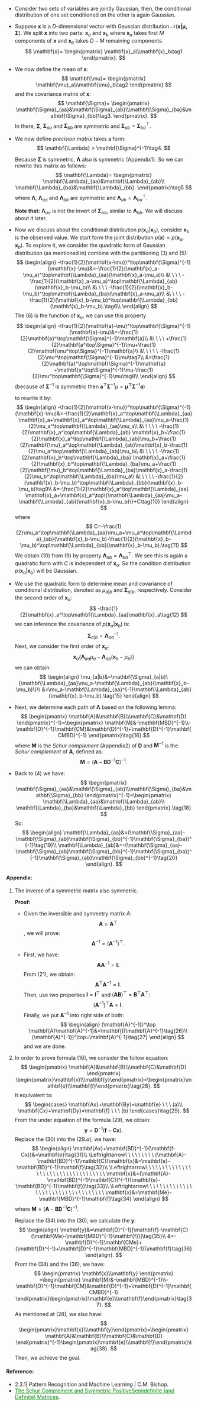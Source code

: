 * Consider two sets of variables are jointly Gaussian, then, the conditional distribution of one set conditioned on the other is again Gaussian.

* Suppose $\mathbf{x}$ is a $D$-dimensional vector with Gaussian distribution $\mathcal{N(\mathbf{x|\mu,\Sigma})}$. We split $\mathbf{x}$ into two parts: $\mathbf{x}_a$ and $\mathbf{x}_b$ where $\mathbf{x}_a$ takes first $M$ components of $\mathbf{x}$ and $\mathbf{x}_b$ takes $D-M$ remaining components.
  $$
  \mathbf{x}=
  \begin{pmatrix}
  \mathbf{x}_a\\\mathbf{x}_b\tag1
  \end{pmatrix}.
  $$

* We now define the mean of $\mathbf{x}$:
  $$
  \mathbf{\mu}=
  \begin{pmatrix}
  \mathbf{\mu}_a\\\mathbf{\mu}_b\tag2
  \end{pmatrix}
  $$
  and the covariance matrix of $\mathbf{x}$:
  $$
  \mathbf{\Sigma}=
  \begin{pmatrix}
  \mathbf{\Sigma}_{aa}&\mathbf{\Sigma}_{ab}\\\mathbf{\Sigma}_{ba}&\mathbf{\Sigma}_{bb}\tag3.
  \end{pmatrix}.
  $$
  In there, $\mathbf{\Sigma}$, $\mathbf{\Sigma}_{aa}$ and $\mathbf{\Sigma}_{bb}$ are symmetric and $\mathbf{\Sigma}_{ab}=\mathbf{\Sigma}_{ba}^\top$.

* We now define *precision matrix* takes a form:
  $$
  \mathbf{\Lambda} = \mathbf{\Sigma}^{-1}\tag4.
  $$
  
  Because $\mathbf{\Sigma}$ is symmetric, $\mathbf{\Lambda}$ also is symmetric $(\text{Appendix1})$. So we can rewrite this matrix as follows:
  $$
  \mathbf{\Lambda}=
  \begin{pmatrix}
  \mathbf{\Lambda}_{aa}&\mathbf{\Lambda}_{ab}\\
  \mathbf{\Lambda}_{ba}&\mathbf{\Lambda}_{bb}.
  \end{pmatrix}\tag5
  $$
  where $\mathbf{\Lambda}$, $\mathbf{\Lambda}_{aa}$ and $\mathbf{\Lambda}_{bb}$ are symmetric and $\mathbf{\Lambda}_{ab}=\mathbf{\Lambda}_{ba}^\top$.
  
  **Note that:** $\mathbf{\Lambda}_{aa}$ is not the invert of $\mathbf{\Sigma}_{aa}$, similar to $\mathbf{\Lambda}_{bb}$. We will discuss about it later.

* Now we discuss about the conditional distribution $p(\mathbf{x}_a|\mathbf{x}_b)$, consider $\mathbf{x}_b$ is the observed value. We start form the joint distribution $p(\mathbf{x})=p(\mathbf{x}_a,\mathbf{x}_b)$. To explore it, we consider the quadratic form of Gaussian distribution (as mentioned in) combine with the partitioning $(3)$ and $(5)$:
  $$
  \begin{align}
  -\frac{1}{2}(\mathbf{x-\mu})^\top\mathbf{\Sigma}^{-1}(\mathbf{x}-\mu)&=-\frac{1}{2}(\mathbf{x}_a-\mu_a)^\top\mathbf{\Lambda}_{aa}(\mathbf{x}_a-\mu_a)\\
  &\ \ \ \ -\frac{1}{2}(\mathbf{x}_a-\mu_a)^\top\mathbf{\Lambda}_{ab}(\mathbf{x}_b-\mu_b)\\
  &\ \ \ \ -\frac{1}{2}(\mathbf{x}_b-\mu_b)^\top\mathbf{\Lambda}_{ba}(\mathbf{x}_a-\mu_a)\\
  &\ \ \ \ -\frac{1}{2}(\mathbf{x}_b-\mu_b)^\top\mathbf{\Lambda}_{bb}(\mathbf{x}_b-\mu_b).\tag6\\
  \end{align}
  $$
  The $(6)$ is the function of $\mathbf{x}_a$, we can use this property
  $$
  \begin{align}
  -\frac{1}{2}(\mathbf{a}-\mu)^\top\mathbf{\Sigma}^{-1}(\mathbf{a}-\mu)&=-\frac{1}{2}\mathbf{a}^\top\mathbf{\Sigma}^{-1}\mathbf{a}\\
  &\ \ \ \ +\frac{1}{2}\mathbf{a^\top\Sigma}^{-1}\mu+\frac{1}{2}\mathbf{\mu^\top\Sigma}^{-1}\mathbf{a}\\
  &\ \ \ \ \ -\frac{1}{2}\mu^\top\mathbf{\Sigma}^{-1}\mu\tag7\\
  &=\frac{1}{2}\mathbf{a}^\top\mathbf{\Sigma}^{-1}\mathbf{a} +\mathbf{a^\top\Sigma}^{-1}\mu-\frac{1}{2}\mu^\top\mathbf{\Sigma}^{-1}\mu\tag8\\
  \end{align}
  $$
  (because of $\mathbf{\Sigma}^{-1}$ is symmetric then $\mathbf{a^\top\Sigma}^{-1}\mu=\mathbf{\mu^\top\Sigma}^{-1}\mathbf{a}$)

   to rewrite it by:
  $$
  \begin{align}
  -\frac{1}{2}(\mathbf{x-\mu})^\top\mathbf{\Sigma}^{-1}(\mathbf{x}-\mu)&=-\frac{1}{2}\mathbf{x}_a^\top\mathbf{\Lambda}_{aa} \mathbf{x}_a+\mathbf{x}_a^\top\mathbf{\Lambda}_{aa}\mu_a-\frac{1}{2}\mu_a^\top\mathbf{\Lambda}_{aa}\mu_a\\
  &\ \ \ \ \ -\frac{1}{2}\mathbf{x}_a^\top\mathbf{\Lambda}_{ab} \mathbf{x}_b+\frac{1}{2}\mathbf{x}_a^\top\mathbf{\Lambda}_{ab}\mu_b+\frac{1}{2}\mathbf{\mu}_a^\top\mathbf{\Lambda}_{ab}\mathbf{x}_b-\frac{1}{2}\mu_a^\top\mathbf{\Lambda}_{ab}\mu_b\\
  &\ \ \ \ \ -\frac{1}{2}\mathbf{x}_b^\top\mathbf{\Lambda}_{ba} \mathbf{x}_a+\frac{1}{2}\mathbf{x}_b^\top\mathbf{\Lambda}_{ba}\mu_a+\frac{1}{2}\mathbf{\mu}_b^\top\mathbf{\Lambda}_{ba}\mathbf{x}_a-\frac{1}{2}\mu_b^\top\mathbf{\Lambda}_{ba}\mu_a\\
  &\ \ \ \ \ -\frac{1}{2}(\mathbf{x}_b-\mu_b)^\top\mathbf{\Lambda}_{bb}(\mathbf{x}_b-\mu_b)\tag9\\
  &=-\frac{1}{2}\mathbf{x}_a^\top\mathbf{\Lambda}_{aa} \mathbf{x}_a+\mathbf{x}_a^\top\{\mathbf{\Lambda}_{aa}\mu_a-\mathbf{\Lambda}_{ab}(\mathbf{x}_b-\mu_b)\}+C\tag{10}
  \end{align}
  $$
  where
  $$
  C=-\frac{1}{2}\mu_a^\top\mathbf{\Lambda}_{aa}\mu_a+\mu_a^\top\mathbf{\Lambda}_{ab}(\mathbf{x}_b-\mu_b)-\frac{1}{2}(\mathbf{x}_b-\mu_b)^\top\mathbf{\Lambda}_{bb}(\mathbf{x}_b-\mu_b).\tag{11}
  $$
  We obtain $(10)$ from $(9)$ by  property $\mathbf{\Lambda}_{ab}=\mathbf{\Lambda}_{ba}^\top$. We see this is again a quadratic form with $C$ is independent of $\mathbf{x}_a$. So the condition distribution $p(\mathbf{x}_a|\mathbf{x}_b)$ will be Gaussian.

* We use the quadratic form to determine mean and covariance of conditional distribution, denoted as $\mu_{a|b}$ and $\mathbf{\Sigma}_{a|b}$, respectively. Consider the second order of $\mathbf{x}_a$:
  $$
  -\frac{1}{2}\mathbf{x}_a^\top\mathbf{\Lambda}_{aa}\mathbf{x}_a\tag{12}
  $$
  we can inference the covariance of $p(\mathbf{x}_a|\mathbf{x}_b)$ is:
  $$
  \mathbf{\Sigma}_{a|b}=\mathbf{\Lambda}_{aa}^{-1}\tag{13}.
  $$
  Next, we consider the first order of $\mathbf{x}_a$:
  $$
  \mathbf{x}_a\{\mathbf{\Lambda}_{aa}\mu_a-\mathbf{\Lambda}_{ab}(\mathbf{x}_b-\mu_b)\}\tag{14}
  $$
  we can obtain:
  $$
  \begin{align}
  \mu_{a|b}&=\mathbf{\Sigma}_{a|b}\{\mathbf{\Lambda}_{aa}\mu_a-\mathbf{\Lambda}_{ab}(\mathbf{x}_b-\mu_b)\}\\
  &=\mu_a-\mathbf{\Lambda}_{aa}^{-1}\mathbf{\Lambda}_{ab}(\mathbf{x}_b-\mu_b).\tag{15}
  \end{align}
  $$
  
* Next, we determine each path of $\mathbf{\Lambda}$ based on the following lemma:
  $$
  \begin{pmatrix}
  \mathbf{A}&\mathbf{B}\\\mathbf{C}&\mathbf{D}
  \end{pmatrix}^{-1}=\begin{pmatrix}
  \mathbf{M}&-\mathbf{MBD}^{-1}\\-\mathbf{D}^{-1}\mathbf{CM}&\mathbf{D}^{-1}+\mathbf{D}^{-1}\mathbf{CMBD}^{-1}
  \end{pmatrix}\tag{16}
  $$
  where $\mathbf{M}$ is the *Schur complement* $(\text{Appendix2})$ of $\mathbf{D}$ and $\mathbf{M}^{-1}$ is the *Schur complement* of $\mathbf{A}$, defined as:
  $$
  \mathbf{M}=(\mathbf{A}-\mathbf{BD}^{-1}\mathbf{C})^{-1}\tag{17}.
  $$

* Back to $(4)$ we have:
  $$
  \begin{pmatrix}
  \mathbf{\Sigma}_{aa}&\mathbf{\Sigma}_{ab}\\\mathbf{\Sigma}_{ba}&\mathbf{\Sigma}_{bb}
  \end{pmatrix}^{-1}=\begin{pmatrix}
  \mathbf{\Lambda}_{aa}&\mathbf{\Lambda}_{ab}\\
  \mathbf{\Lambda}_{ba}&\mathbf{\Lambda}_{bb}
  \end{pmatrix}.\tag{18}
  $$
  So:
  $$
  \begin{align}
  \mathbf{\Lambda}_{aa}&=(\mathbf{\Sigma}_{aa}-\mathbf{\Sigma}_{ab}\mathbf{\Sigma}_{bb}^{-1}\mathbf{\Sigma}_{ba})^{-1}\tag{19}\\
  \mathbf{\Lambda}_{ab}&=-(\mathbf{\Sigma}_{aa}-\mathbf{\Sigma}_{ab}\mathbf{\Sigma}_{bb}^{-1}\mathbf{\Sigma}_{ba})^{-1}\mathbf{\Sigma}_{ab}\mathbf{\Sigma}_{bb}^{-1}\tag{20}
  \end{align}.
  $$
  

#### **Appendix:**

1. The inverse of a symmetric matrix also symmetric. 

   **Proof:**

   * Given the inversible and symmetry matrix $A$:
     $$
     \mathbf{A}=\mathbf{A}^\top\tag{21}
     $$
     , we will prove:
     $$
     \mathbf{A}^{-1}=(\mathbf{A}^{-1})^\top\tag{22}.
     $$

   * First, we have:
     $$
     \mathbf{AA}^{-1}=\mathbf{I}\tag{23}.
     $$
     From $(21)$, we obtain:
     $$
     \mathbf{A}^\top\mathbf{A}^{-1}=\mathbf{I}\tag{24}.
     $$
     Then, use two properties $\mathbf{I}=\mathbf{I}^\top$ and $(\mathbf{A}\mathbf{B})^\top=\mathbf{B}^\top\mathbf{A}^\top$:
     $$
     (\mathbf{A}^{-1})^\top \mathbf{A}=\mathbf{I}\tag{25}.
     $$
     Finally, we put $\mathbf{A}^{-1}$ into right side of both:
     $$
     \begin{align}
     (\mathbf{A}^{-1})^\top \mathbf{A}\mathbf{A}^{-1}&=\mathbf{I}\mathbf{A}^{-1}\tag{26}\\
     (\mathbf{A}^{-1})^\top=\mathbf{A}^{-1}\tag{27}
     \end{align}
     $$
     and we are done.

2. In order to prove formula $(16)$, we consider the follow equation:
   $$
   \begin{pmatrix}
   \mathbf{A}&\mathbf{B}\\\mathbf{C}&\mathbf{D}
   \end{pmatrix}
   \begin{pmatrix}\mathbf{x}\\\mathbf{y}\end{pmatrix}=\begin{pmatrix}\mathbf{e}\\\mathbf{f}\end{pmatrix}\tag{28}.
   $$
   It equivalent to:
   $$
   \begin{cases}
   \mathbf{Ax}+\mathbf{By}=\mathbf{e} \ \ \ (a)\\
   \mathbf{Cx}+\mathbf{Dy}=\mathbf{f} \ \ \ (b)
   \end{cases}\tag{29}.
   $$
   From the under equation of the formula $(29)$, we obtain:
   $$
   \mathbf{y}=\mathbf{D}^{-1}(\mathbf{f}-\mathbf{Cx})\tag{30}.
   $$
   Replace the $(30)$ into the $(29.a)$, we have:
   $$
   \begin{align}
    \mathbf{Ax}+\mathbf{BD}^{-1}(\mathbf{f-Cx})&=\mathbf{e}\tag{31}\\
    \Leftrightarrow\ \ \ \ \ \ \ \ \ (\mathbf{A}-\mathbf{BD}^{-1}\mathbf{C})\mathbf{x}&=\mathbf{e}-\mathbf{BD}^{-1}\mathbf{f}\tag{32}\\
     \Leftrightarrow\ \ \ \ \ \ \ \ \ \ \ \ \ \ \ \ \ \ \ \ \ \ \ \ \ \ \ \ \ \ \ \ \ \ \ \mathbf{x}&=(\mathbf{A}-\mathbf{BD}^{-1}\mathbf{C})^{-1}(\mathbf{e}-\mathbf{BD}^{-1}\mathbf{f})\tag{33}\\
       \Leftrightarrow\ \ \ \ \ \ \ \ \ \ \ \ \ \ \ \ \ \ \ \ \ \ \ \ \ \ \ \ \ \ \ \ \ \ \ \mathbf{x}&=\mathbf{Me}-\mathbf{MBD}^{-1}\mathbf{f}\tag{34}
   \end{align}
   $$
   where $\mathbf{M}=(\mathbf{A}-\mathbf{BD}^{-1}\mathbf{C})^{-1}$.

   Replace the $(34)$ into the $(30)$, we calculate the $\mathbf{y}$:
   $$
   \begin{align}
   \mathbf{y}&=\mathbf{D}^{-1}[\mathbf{f}-\mathbf{C}(\mathbf{Me}-\mathbf{MBD}^{-1}\mathbf{f})]\tag{35}\\
   &=-\mathbf{D}^{-1}\mathbf{CMe}+(\mathbf{D}^{-1}+\mathbf{D}^{-1}\mathbf{MBD}^{-1})\mathbf{f}\tag{36}
   \end{align}.
   $$
   From the $(34)$ and the $(36)$, we have:
   $$
   \begin{pmatrix}
   \mathbf{x}\\\mathbf{y}
   \end{pmatrix}
   =\begin{pmatrix}
   \mathbf{M}&-\mathbf{MBD}^{-1}\\-\mathbf{D}^{-1}\mathbf{CM}&\mathbf{D}^{-1}+\mathbf{D}^{-1}\mathbf{CMBD}^{-1}
   \end{pmatrix}\begin{pmatrix}\mathbf{e}\\\mathbf{f}\end{pmatrix}\tag{37}.
   $$
   As mentioned at $(28)$, we also have:
   $$
   \begin{pmatrix}\mathbf{x}\\\mathbf{y}\end{pmatrix}=\begin{pmatrix}
   \mathbf{A}&\mathbf{B}\\\mathbf{C}&\mathbf{D}
   \end{pmatrix}^{-1}\begin{pmatrix}\mathbf{e}\\\mathbf{f}\end{pmatrix}\tag{38}.
   $$
   Then, we achieve the goal.

#### Reference:

* 2.3.1| Pattern Recognition and Machine Learning | C.M. Bishop.
* <a href='https://www.cis.upenn.edu/~jean/schur-comp.pdf' style="color:green">The Schur Complement and Symmetric PositiveSemidefinite (and Definite) Matrices</a>.